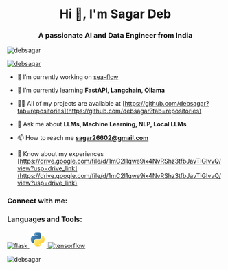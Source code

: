 <h1 align="center">Hi 👋, I'm Sagar Deb</h1>
<h3 align="center">A passionate AI and Data Engineer from India</h3>

<p align="left"> <img src="https://komarev.com/ghpvc/?username=debsagar&label=Profile%20views&color=0e75b6&style=flat" alt="debsagar" /> </p>

<p align="left"> <a href="https://github.com/ryo-ma/github-profile-trophy"><img src="https://github-profile-trophy.vercel.app/?username=debsagar" alt="debsagar" /></a> </p>

- 🔭 I’m currently working on [sea-flow](https://github.com/debsagar/seaflow-autocode)

- 🌱 I’m currently learning **FastAPI, Langchain, Ollama**

- 👨‍💻 All of my projects are available at [https://github.com/debsagar?tab=repositories](https://github.com/debsagar?tab=repositories)

- 💬 Ask me about **LLMs, Machine Learning, NLP, Local LLMs**

- 📫 How to reach me **sagar26602@gmail.com**

- 📄 Know about my experiences [https://drive.google.com/file/d/1mC2l1qwe9ix4NvRShz3tfbJavTlGIvvQ/view?usp=drive_link](https://drive.google.com/file/d/1mC2l1qwe9ix4NvRShz3tfbJavTlGIvvQ/view?usp=drive_link)

<h3 align="left">Connect with me:</h3>
<p align="left">
</p>

<h3 align="left">Languages and Tools:</h3>
<p align="left"> <a href="https://flask.palletsprojects.com/" target="_blank" rel="noreferrer"> <img src="https://www.vectorlogo.zone/logos/pocoo_flask/pocoo_flask-icon.svg" alt="flask" width="40" height="40"/> </a> <a href="https://www.python.org" target="_blank" rel="noreferrer"> <img src="https://raw.githubusercontent.com/devicons/devicon/master/icons/python/python-original.svg" alt="python" width="40" height="40"/> </a> <a href="https://www.tensorflow.org" target="_blank" rel="noreferrer"> <img src="https://www.vectorlogo.zone/logos/tensorflow/tensorflow-icon.svg" alt="tensorflow" width="40" height="40"/> </a> </p>

<p><img align="center" src="https://github-readme-stats.vercel.app/api/top-langs?username=debsagar&show_icons=true&locale=en&layout=compact" alt="debsagar" /></p>
